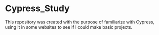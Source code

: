 # Cypress_Study

This repository was created with the purpose of familiarize with Cypress, using it in some websites to see if I could make basic projects. 
